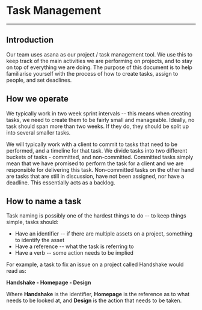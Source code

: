 # Task Management
---
## Introduction
Our team uses asana as our project / task management tool. We use this to keep track of the main activities we are performing on projects, and to stay on top of everything we are doing. The purpose of this document is to help familiarise yourself with the process of how to create tasks, assign to people, and set deadlines.

## How we operate
We typically work in two week sprint intervals -- this means when creating tasks, we need to create them to be fairly small and manageable. Ideally, no task should span more than two weeks. If they do, they should be split up into several smaller tasks.

We will typically work with a client to commit to tasks that need to be performed, and a timeline for that task. We divide tasks into two different buckets of tasks - committed, and non-committed. Committed tasks simply mean that we have promised to perform the task for a client and we are responsible for delivering this task. Non-committed tasks on the other hand are tasks that are still in discussion, have not been assigned, nor have a deadline. This essentially acts as a backlog.

## How to name a task
Task naming is possibly one of the hardest things to do -- to keep things simple, tasks should:

+ Have an identifier -- if there are multiple assets on a project, something to identify the asset
+ Have a reference -- what the task is referring to
+ Have a verb -- some action needs to be implied


For example, a task to fix an issue on a project called Handshake would read as:

**Handshake - Homepage - Design** 

Where **Handshake** is the identifier, **Homepage** is the reference as to what needs to be looked at, and **Design** is the action that needs to be taken.
